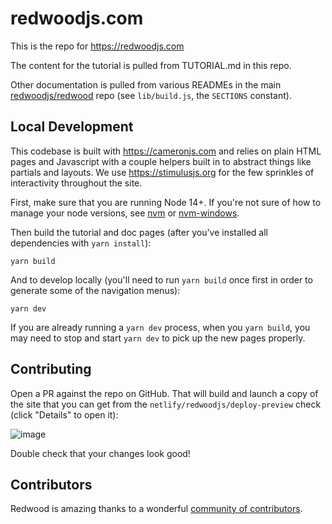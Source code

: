 # redwoodjs.com

This is the repo for https://redwoodjs.com

The content for the tutorial is pulled from TUTORIAL.md in this repo.

Other documentation is pulled from various READMEs in the main [redwoodjs/redwood](https://github.com/redwoodjs/redwood) repo (see `lib/build.js`, the `SECTIONS` constant).

## Local Development

This codebase is built with https://cameronjs.com and relies on plain HTML pages and Javascript with a couple helpers built in to abstract things like partials and layouts. We use https://stimulusjs.org for the few sprinkles of interactivity throughout the site.

First, make sure that you are running Node 14+. If you're not sure of how to manage your node versions, see [nvm](https://github.com/nvm-sh/nvm) or [nvm-windows](https://github.com/coreybutler/nvm-windows).

Then build the tutorial and doc pages (after you've installed all dependencies with `yarn install`):

    yarn build

And to develop locally (you'll need to run `yarn build` once first in order to generate some of the navigation menus):

    yarn dev

If you are already running a `yarn dev` process, when you `yarn build`, you may need to stop and start `yarn dev` to pick up the new pages properly.

## Contributing

Open a PR against the repo on GitHub. That will build and launch a copy of the site that you can get from the `netlify/redwoodjs/deploy-preview` check (click "Details" to open it):

![image](https://user-images.githubusercontent.com/300/76569613-c4421000-6470-11ea-8223-eb98504e6994.png)

Double check that your changes look good!

## Contributors

Redwood is amazing thanks to a wonderful [community of contributors](https://github.com/redwoodjs/redwood/blob/main/README.md#contributors).
